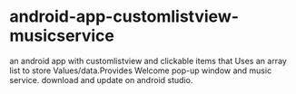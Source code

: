 # android-app-customlistview-musicservice
an android app with customlistview and clickable items that Uses an array list to store Values/data.Provides Welcome pop-up window and music service. download and update on android studio.
